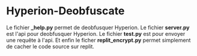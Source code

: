# Hyperion-Deobfuscate

Le fichier **_help.py** permet de deobfusquer Hyperion.
Le fichier **server.py** est l'api pour deobfusquer Hyperion.
Le fichier **test.py** est pour envoyer une requête à l'api.
Et enfin le ficher **replit_encrypt.py** permet simplement de cacher le code source sur replit.
